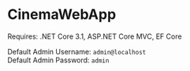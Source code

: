 # CinemaWebApp

Requires: .NET Core 3.1, ASP.NET Core MVC, EF Core  
  
Default Admin Username: `admin@localhost`  
Default Admin Password: `admin`  

